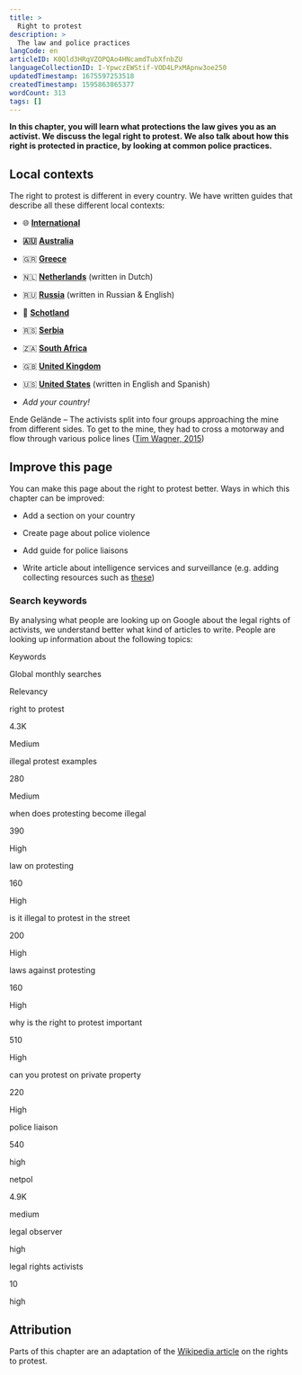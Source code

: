 ```yaml
---
title: >
  Right to protest
description: >
  The law and police practices
langCode: en
articleID: K0Qld3HRqVZOPQAo4HNcamdTubXfnbZU
languageCollectionID: I-YpwczEWStif-VOD4LPxMApnw3oe250
updatedTimestamp: 1675597253518
createdTimestamp: 1595863865377
wordCount: 313
tags: []
---
```


**In this chapter, you will learn what protections the law gives you as an activist. We discuss the legal right to protest. We also talk about how this right is protected in practice, by looking at common police practices.**

## Local contexts

The right to protest is different in every country. We have written guides that describe all these different local contexts:

-   🌐 [**International**](/rights/international)
    
-   **🇦🇺** [**Australia**](/rights/australia)
    
-   🇬🇷 [**Greece**](/rights/greece)
    
-   🇳🇱 [**Netherlands**](/nl/rights) (written in Dutch)
    
-   🇷🇺 [**Russia**](/rights/russia) (written in Russian & English)
    
-   🏴󠁧󠁢󠁳󠁣󠁴󠁿 [**Schotland**](/rights/schotland)
    
-   🇷🇸 [**Serbia**](/rights/serbia)
    
-   🇿🇦 [**South Africa**](/rights/south-africa)
    
-   🇬🇧 [**United Kingdom**](/rights/uk)
    
-   🇺🇸 [**United States**](/rights/united-states) (written in English and Spanish)
    
-   _Add your country!_
    

Ende Gelände – The activists split into four groups approaching the mine from different sides. To get to the mine, they had to cross a motorway and flow through various police lines ([Tim Wagner, 2015](https://www.flickr.com/photos/350org/20577167336/in/photolist-xmkmXb-drTy45-P6vijC-7a5egv-drS8ku-P6vhGL-vGUV6f-7ciX8k-7cnLV3-7a5edB-P8Zzv6-7a93RW-TUxZ7U-N5yqvC-aq3inm-MzkMSj-7cnPc1-V4vWca-7ciZh6-Td8qv3-g7bfnM-7cnN3Y-79XeVr-7cnLYq-8JAG9e-7ciYTF-7ciX5e-apZdQv-PcZKoy-7cnMYb-7cnP2h-7cnPqj-7ciZav-7ciZuk-MGe4Cx-7ciZ72-8HPmSz-8MrdXh-7a4CDf-WcZZaf-ticWdv-7cnNXU-qdQz5v-apZMkh-Wd1233-7bt2wE-g7c9tt-rWxaHw-se7jAK-W4YBxH))

## Improve this page

You can make this page about the right to protest better. Ways in which this chapter can be improved:

-   Add a section on your country
    
-   Create page about police violence
    
-   Add guide for police liaisons
    
-   Write article about intelligence services and surveillance (e.g. adding collecting resources such as [these](https://netpol.org/police-liaison-officers-film/))
    

### Search keywords

By analysing what people are looking up on Google about the legal rights of activists, we understand better what kind of articles to write. People are looking up information about the following topics:

Keywords

Global monthly searches

Relevancy

right to protest

4.3K

Medium

illegal protest examples

280

Medium

when does protesting become illegal

390

High

law on protesting

160

High

is it illegal to protest in the street

200

High

laws against protesting

160

High

why is the right to protest important

510

High

can you protest on private property

220

High

police liaison

540

high

netpol

4.9K

medium

legal observer

high

legal rights activists

10

high

## Attribution

Parts of this chapter are an adaptation of the [Wikipedia article](https://en.wikipedia.org/wiki/Right_to_protest) on the rights to protest.